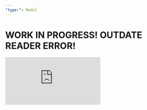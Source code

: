 ```yaml
---
"type:": Modul
---
```

# WORK IN PROGRESS! OUTDATE READER ERROR!

<embed src="https://github.com/ReinerBalschun/Reiners-zweite-Gehirn/blob/v4/docs/pdf/Module%201%20Communication%20in%20a%20Connected%20World%20Reiner%20Balschun%20(2).pdf"> 